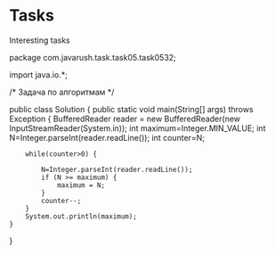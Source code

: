 # Tasks
Interesting tasks

package com.javarush.task.task05.task0532;

import java.io.*;

/* 
Задача по алгоритмам
*/

public class Solution {
    public static void main(String[] args) throws Exception {
        BufferedReader reader = new BufferedReader(new InputStreamReader(System.in));
        int maximum=Integer.MIN_VALUE;
        int N=Integer.parseInt(reader.readLine());
        int counter=N;

        while(counter>0) {

            N=Integer.parseInt(reader.readLine());
            if (N >= maximum) {
                maximum = N;
            }
            counter--;
        }
        System.out.println(maximum);
    }
}


